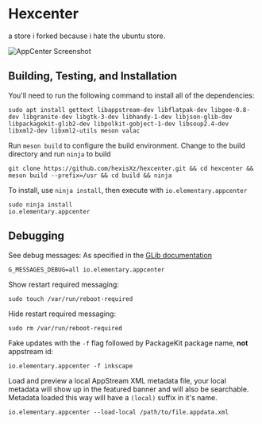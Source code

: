 # Hexcenter

a store i forked because i hate the ubuntu store.

![AppCenter Screenshot](data/screenshot.png?raw=true)

## Building, Testing, and Installation

You'll need to run the following command to install all of the dependencies: 

```sudo apt install gettext libappstream-dev libflatpak-dev libgee-0.8-dev libgranite-dev libgtk-3-dev libhandy-1-dev libjson-glib-dev libpackagekit-glib2-dev libpolkit-gobject-1-dev libsoup2.4-dev libxml2-dev libxml2-utils meson valac```

Run `meson build` to configure the build environment. Change to the build directory and run `ninja` to build

    git clone https://github.com/hexisXz/hexcenter.git && cd hexcenter && meson build --prefix=/usr && cd build && ninja

To install, use `ninja install`, then execute with `io.elementary.appcenter`

    sudo ninja install
    io.elementary.appcenter

## Debugging

See debug messages:
As specified in the [GLib documentation](https://developer.gnome.org/glib/stable/glib-running.html)

    G_MESSAGES_DEBUG=all io.elementary.appcenter

Show restart required messaging:

    sudo touch /var/run/reboot-required

Hide restart required messaging:

    sudo rm /var/run/reboot-required

Fake updates with the `-f` flag followed by PackageKit package name, **not** appstream id:

    io.elementary.appcenter -f inkscape

Load and preview a local AppStream XML metadata file, your local metadata will show up in the featured banner and will also be searchable. Metadata loaded this way will have a `(local)` suffix in it's name.

    io.elementary.appcenter --load-local /path/to/file.appdata.xml
